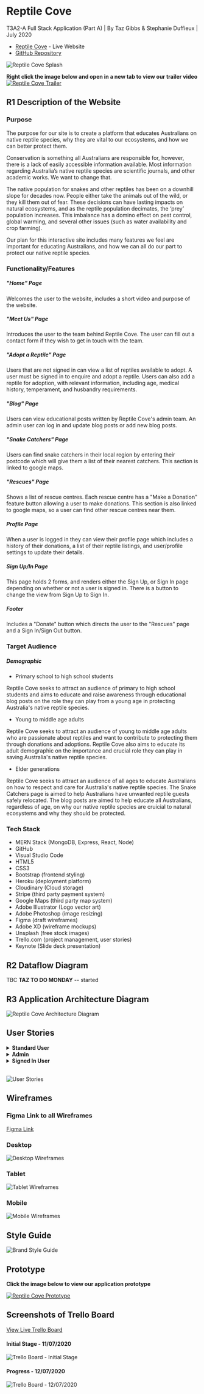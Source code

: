 # Reptile Cove
T3A2-A Full Stack Application (Part A) | By Taz Gibbs & Stephanie Duffieux | July 2020

* [Reptile Cove]() - Live Website
* [GitHub Repository](https://github.com/HeyitsmeTazG/ReptileCove)

![Reptile Cove Splash](./public/RC-Splash.png)

**Right click the image below and open in a new tab to view our trailer video**
[![Reptile Cove Trailer](http://img.youtube.com/vi/vd-9zEfhuto/0.jpg)](http://www.youtube.com/watch?v=vd-9zEfhuto)
## R1 Description of the Website

### Purpose

The purpose for our site is to create a platform that educates Australians on native reptile species, why they are vital to our ecosystems, and how we can better protect them.

Conservation is something all Australians are responsible for, however, there is a lack of easily accessible information available. Most information regarding Australia’s native reptile species are scientific journals, and other academic works. We want to change that.

The native population for snakes and other reptiles has been on a downhill slope for decades now. People either take the animals out of the wild, or they kill them out of fear. These decisions can have lasting impacts on natural ecosystems, and as the reptile population decimates, the ‘prey’ population increases. This imbalance has a domino effect on pest control, global warming, and several other issues (such as water availability and crop farming).

Our plan for this interactive site includes many features we feel are important for educating Australians, and how we can all do our part to protect our native reptile species.


### Functionality/Features

##### "Home" Page
Welcomes the user to the website, includes a short video and purpose of the website. 

##### "Meet Us" Page
Introduces the user to the team behind Reptile Cove. The user can fill out a contact form if they wish to get in touch with the team.  

##### "Adopt a Reptile" Page
Users that are not signed in can view a list of reptiles available to adopt. A user must be signed in to enquire and adopt a reptile. Users can also add a reptile for adoption, with relevant information, including age, medical history, temperament, and husbandry requirements.  

##### "Blog" Page
Users can view educational posts written by Reptile Cove's admin team. An admin user can log in and update blog posts or add new blog posts.

##### "Snake Catchers" Page

Users can find snake catchers in their local region by entering their postcode which will give them a list of their nearest catchers. This section is linked to google maps.

##### "Rescues" Page

Shows a list of rescue centres. Each rescue centre has a "Make a Donation" feature button allowing a user to make donations. This section is also linked to google maps, so a user can find other rescue centres near them.

##### Profile Page

When a user is logged in they can view their profile page which includes a history of their donations, a list of their reptile listings, and user/profile settings to update their details.

##### Sign Up/In Page

This page holds 2 forms, and renders either the Sign Up, or Sign In page depending on whether or not a user is signed in. There is a button to change the view from Sign Up to Sign In.

##### Footer

Includes a "Donate" button which directs the user to the "Rescues" page and a Sign In/Sign Out button.

### Target Audience

##### Demographic

* Primary school to high school students

Reptile Cove seeks to attract an audience of primary to high school students and aims to educate and raise awareness through educational blog posts on the role they can play from a young age in protecting Australia's native reptile species.

* Young to middle age adults 

Reptile Cove seeks to attract an audience of young to middle age adults who are passionate about reptiles  and want to contribute to protecting them through donations and adoptions. Reptile Cove also aims to educate its adult demographic on the importance and crucial role they can play in saving Australia's native reptile species.  

* Elder generations

Reptile Cove seeks to attract an audience of all ages to educate Australians on how to respect and care for Australia's native reptile species. The Snake Catchers page is aimed to help Australians have unwanted reptile guests safely relocated. The blog posts are aimed to help educate all Australians, regardless of age, on why our native reptile species are cruicial to natural ecosystems and why they should be protected.

### Tech Stack

* MERN Stack (MongoDB, Express, React, Node)
* GitHub
* Visual Studio Code
* HTML5
* CSS3
* Bootstrap (frontend styling)
* Heroku (deployment platform)
* Cloudinary (Cloud storage)
* Stripe (third party payment system)
* Google Maps (third party map system)
* Adobe Illustrator (Logo vector art)
* Adobe Photoshop (image resizing)
* Figma (draft wireframes)
* Adobe XD (wireframe mockups)
* Unsplash (free stock images)
* Trello.com (project management, user stories)
* Keynote (Slide deck presentation)

## R2 Dataflow Diagram

TBC **TAZ TO DO MONDAY** -- started

## R3 Application Architecture Diagram

![Reptile Cove Architecture Diagram](./public/reptileCove_architecture-diagram.png)

## User Stories 

<details>
<summary><strong>Standard User</strong></summary>
<ul>
<li>A user I want to have access to a navigation bar so I can navigate through the website</li>
<li>As a User I want to view a "Home" Page so I can have an understanding of the purpose of the website</li>
<li>As a user I want to have access to a "Meet the Team" page so I can view who created the website</li>
<li>As a user I want to have a contact form so that I can email the website creators with any feedback or enquiries about the site</li>
<li>As a user I want to have access to a "Blog" page so I can learn about reptiles and how to protect them</li>
<li>As a user I want to have access to an "Adopt" page so I can view any reptiles available for adoption</li>
<li>As a user I want to have a form so that I can enquire about a reptile I want to adopt</li>
<li>As a user I want to be able to sign up/in so I can list a reptile for adoption</li>
<li>As a user I want to have access to a "Rescue Centres" page so I can search for rescue centres in my local area</li>
<li>As a user I want to be able to sign up/in to make donations to a rescue centre</li>
<li>As a user I want to have access to a "Snake Catchers" page so I can find snake catchers in my local area</li>
</ul>
</details>

<details>
<summary><strong>Admin</strong></summary>
<ul>
<li>As an admin I want to be able to sign up/in so I can create blog posts</li>
<li>As an admin I want to be able to edit blog posts so I can update any changes I need to make (e.g spelling errors/photos)</li>
<li>As an admin I want to be able to delete a blog post so it doesnt appear on the site</li>
<li>As an admin I want to have full access of the site so I can remove any inapppropriate posts, and moderate user interaction</li>
<li>As an admin I want to be able to delete adoption listings made by other users if the listing does not meet the requirements, or has been adopted out or has passed</li>
</ul>
</details>

<details>
<summary><strong>Signed In User</strong></summary>
<ul>
<li>As a signed-in user I want to be able to list a reptile so that other users can enquire and adopt it</li>
<li>As a signed-in user I want to be able to delete one of my own adoption posts if the reptile I have listed has been adopted or has passed</li>
<li>As a signed-in user I want to be able to make a donation to one or more of the rescue centres</li>
<li>As a signed-in user I want to have a profile page so i can edit my profile and security deatils</li>
<li>As a signed-in user I want a sign out button so I can end my session on the website</li>
</ul>
</details>
<br>

![User Stories](./public/RC-Trello-11072020.png)

## Wireframes

### Figma Link to all Wireframes

[Figma Link]()


### Desktop

![Desktop Wireframes](./public/desktop-wireframes.jpg)

### Tablet
![Tablet Wireframes](./public/tablet-wireframes-1.jpg)

### Mobile
![Mobile Wireframes](./public/mobile-wireframes.jpg)

## Style Guide
![Brand Style Guide](./public/Brand-Style-Guide.jpg)

## Prototype

**Click the image below to view our application prototype**

[![Reptile Cove Prototype](./public/app-prototype.png)](https://www.youtube.com/watch?v=JQMZ1uP83Mg)

## Screenshots of Trello Board

[View Live Trello Board](https://trello.com/b/cBMk0jEf/reptile-cove)

#### Initial Stage - 11/07/2020
![Trello Board - Initial Stage](./public/RC-Trello-11072020.png)

#### Progress - 12/07/2020
![Trello Board - 12/07/2020](./public/RC-Trello-12072020.png)

